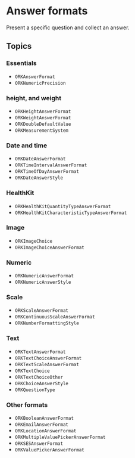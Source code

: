 # Answer formats

Present a specific question and collect an answer.

## Topics

### Essentials

- ``ORKAnswerFormat``
- ``ORKNumericPrecision``

### height, and weight

- ``ORKHeightAnswerFormat``
- ``ORKWeightAnswerFormat``
- ``ORKDoubleDefaultValue``
- ``ORKMeasurementSystem``

### Date and time

- ``ORKDateAnswerFormat``
- ``ORKTimeIntervalAnswerFormat``
- ``ORKTimeOfDayAnswerFormat``
- ``ORKDateAnswerStyle``

### HealthKit

- ``ORKHealthKitQuantityTypeAnswerFormat``
- ``ORKHealthKitCharacteristicTypeAnswerFormat``

### Image

- ``ORKImageChoice``
- ``ORKImageChoiceAnswerFormat``

### Numeric

- ``ORKNumericAnswerFormat``
- ``ORKNumericAnswerStyle``

### Scale

- ``ORKScaleAnswerFormat``
- ``ORKContinuousScaleAnswerFormat``
- ``ORKNumberFormattingStyle``

### Text

- ``ORKTextAnswerFormat``
- ``ORKTextChoiceAnswerFormat``
- ``ORKTextScaleAnswerFormat``
- ``ORKTextChoice``
- ``ORKTextChoiceOther``
- ``ORKChoiceAnswerStyle``
- ``ORKQuestionType``

### Other formats

- ``ORKBooleanAnswerFormat``
- ``ORKEmailAnswerFormat``
- ``ORKLocationAnswerFormat``
- ``ORKMultipleValuePickerAnswerFormat``
- ``ORKSESAnswerFormat``
- ``ORKValuePickerAnswerFormat``
